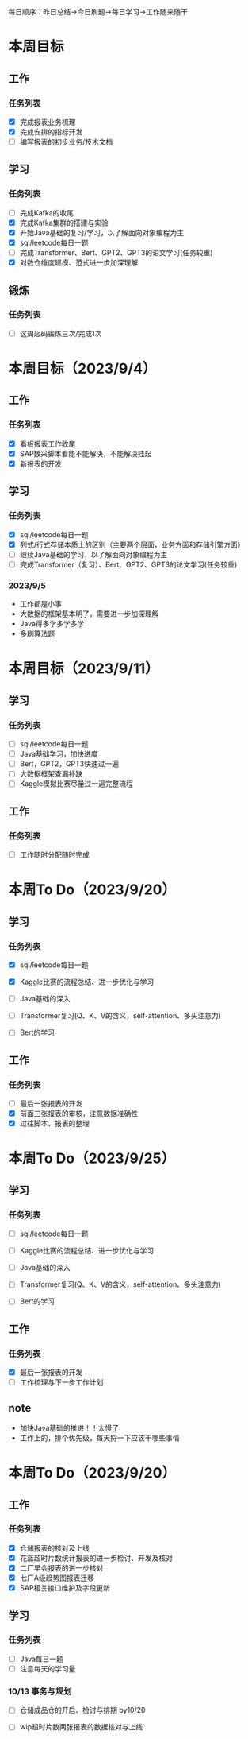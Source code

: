 每日顺序：昨日总结->今日刷题->每日学习->工作随来随干
# 本周目标
## 工作
### 任务列表
- [x] 完成报表业务梳理
- [x] 完成安排的指标开发
- [ ] 编写报表的初步业务/技术文档

## 学习
### 任务列表
- [ ] 完成Kafka的收尾
- [x] 完成Kafka集群的搭建与实验
- [x] 开始Java基础的复习/学习，以了解面向对象编程为主
- [x] sql/leetcode每日一题
- [ ] 完成Transformer、Bert、GPT2、GPT3的论文学习(任务较重)
- [x] 对数仓维度建模、范式进一步加深理解
  
## 锻炼
### 任务列表
- [ ] 这周起码锻炼三次/完成1次

# 本周目标（2023/9/4）
## 工作
### 任务列表
- [x] 看板报表工作收尾
- [x] SAP数采脚本看能不能解决，不能解决挂起
- [x] 新报表的开发

## 学习
### 任务列表
- [x] sql/leetcode每日一题
- [x] 列式/行式存储本质上的区别（主要两个层面，业务方面和存储引擎方面）
- [ ] 继续Java基础的学习，以了解面向对象编程为主
- [ ] 完成Transformer（复习）、Bert、GPT2、GPT3的论文学习(任务较重)

### 2023/9/5
* 工作都是小事
* 大数据的框架基本明了，需要进一步加深理解
* Java得多学多学多学
* 多刷算法题

# 本周目标（2023/9/11）
## 学习
### 任务列表
- [ ] sql/leetcode每日一题
- [ ] Java基础学习，加快进度
- [ ] Bert，GPT2，GPT3快速过一遍
- [ ] 大数据框架查漏补缺
- [ ] Kaggle模拟比赛尽量过一遍完整流程

## 工作
### 任务列表
- [ ] 工作随时分配随时完成

# 本周To Do（2023/9/20）
## 学习
### 任务列表
- [x] sql/leetcode每日一题
- [x] Kaggle比赛的流程总结、进一步优化与学习
- [ ] Java基础的深入
- [ ] Transformer复习(Q、K、V的含义，self-attention、多头注意力)
- [ ] Bert的学习


## 工作
### 任务列表
- [ ] 最后一张报表的开发
- [x] 前面三张报表的审核，注意数据准确性
- [x] 过往脚本、报表的整理

# 本周To Do（2023/9/25）
## 学习
### 任务列表
- [ ] sql/leetcode每日一题
- [ ] Kaggle比赛的流程总结、进一步优化与学习
- [ ] Java基础的深入
- [ ] Transformer复习(Q、K、V的含义，self-attention、多头注意力)
- [ ] Bert的学习


## 工作
### 任务列表
- [x] 最后一张报表的开发
- [ ] 工作梳理与下一步工作计划

## note
* 加快Java基础的推进！！太慢了
* 工作上的，排个优先级，每天捋一下应该干哪些事情


# 本周To Do（2023/9/20）
## 工作
### 任务列表
- [x] 仓储报表的核对及上线
- [x] 花篮超时片数统计报表的进一步检讨、开发及核对
- [x] 二厂早会报表的进一步核对
- [x] 七厂A级趋势图报表迁移
- [x] SAP相关接口维护及字段更新

## 学习
### 任务列表
- [ ] Java每日一题
- [ ] 注意每天的学习量

### 10/13 事务与规划
- [ ] 仓储成品仓的开启、检讨与排期 by10/20
- [ ] wip超时片数两张报表的数据核对与上线


